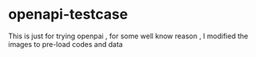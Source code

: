 # openapi-testcase

This is just for trying openpai , for some well know reason , I modified the images to pre-load codes and data